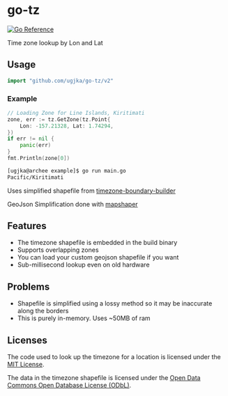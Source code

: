 # go-tz

[![Go Reference](https://pkg.go.dev/badge/github.com/ugjka/go-tz/v2.svg)](https://pkg.go.dev/github.com/ugjka/go-tz/v2)

Time zone lookup by Lon and Lat

## Usage

```go
import "github.com/ugjka/go-tz/v2"
```

### Example

```go
// Loading Zone for Line Islands, Kiritimati
zone, err := tz.GetZone(tz.Point{
    Lon: -157.21328, Lat: 1.74294,
})
if err != nil {
    panic(err)
}
fmt.Println(zone[0])
```

```bash
[ugjka@archee example]$ go run main.go
Pacific/Kiritimati
```

Uses simplified shapefile from [timezone-boundary-builder](https://github.com/evansiroky/timezone-boundary-builder/)

GeoJson Simplification done with [mapshaper](http://mapshaper.org/)

## Features

- The timezone shapefile is embedded in the build binary
- Supports overlapping zones
- You can load your custom geojson shapefile if you want
- Sub-millisecond lookup even on old hardware

## Problems

- Shapefile is simplified using a lossy method so it may be inaccurate along the borders
- This is purely in-memory. Uses ~50MB of ram

## Licenses

The code used to look up the timezone for a location is licensed under the [MIT License](https://opensource.org/licenses/MIT).

The data in the timezone shapefile is licensed under the [Open Data Commons Open Database License (ODbL)](http://opendatacommons.org/licenses/odbl/).
